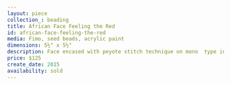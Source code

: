 ```yaml
---
layout: piece
collection_: beading
title: African Face Feeling the Red
id: african-face-feeling-the-red
media: Fimo, seed beads, acrylic paint
dimensions: 5½" x 5½"
description: Face encased with peyote stitch technique on mono  type in glassed maple frame two inches in depth.
price: $125
create_date: 2015
availability: sold
---
```


